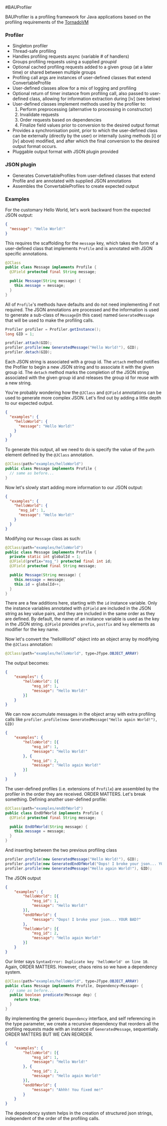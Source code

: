 #BAUProfiler

BAUProfiler is a profiling framework for Java applications based on the profiling requirements of the [TornadoVM](https://github.com/beehive-lab/TornadoVM)

### Profiler
- Singleton profiler
- Thread-safe profiling
- Handles profiling requests async (variable # of handlers)
- Groups profiling requests using a supplied _groupid_
- Optional cached profiling requests added to a given group (at a later time) or shared between multiple groups
- Profiling call args are instances of user-defined classes that extend ConvertableProfile
- User-defined classes allow for a mix of logging and profiling
- Optional return of timer instance from profiling call, also passed to user-defined class, allowing for information extraction during [iv] (see below)
- User-defined classes implement methods used by the profiler to:
   1. Perform preprocessing (alternative to processing in constructor)
   2. Invalidate requests
   3. Order requests based on dependencies
   4. Finalize field values prior to conversion to the desired output format
- Provides a synchronisation point, prior to which the user-defined class can be externally (directly by the user) or internally (using methods [i] or [iv] above) modified, and after which the final conversion to the desired output format occurs. 
- Pluggable output format with JSON plugin provided

### JSON plugin
- Generates ConvertableProfiles from user-defined classes that extend Profile and are annotated with supplied JSON annotations
- Assembles the ConvertableProfiles to create expected output

### Examples
For the customary Hello World, let's work backward from the expected JSON output:
```json
{
  "message": "Hello World!"
}
```
This requires the scaffolding for the `message` key, which takes the form of a user-defined class that implements `Profile` and is annotated with JSON specific annotations.
```java
@JClass
public class Message implements Profile {
  @JField protected final String message;

  public Message(String message) {
    this.message = message;
  }
}
```
All of `Profile`'s methods have defaults and do not need implementing if not required. The JSON annotations are processed and the information is used to generate a sub-class of `Message`(in this case) named `GeneratedMessage` that will be used to make the profiling calls.
```java
Profiler profiler = Profiler.getInstance();
long GID = 1;

profiler.attach(GID);
profiler.profile(new GeneratedMessage("Hello World!"), GID);
profiler.detach(GID);
```
Each JSON string is associated with a group id. The `attach` method notifies the Profiler to begin a new JSON string and to associate it with the given group id. The `detach` method marks the completion of the JSON string associated with the given group id and releases the group id for reuse with a new string.

You're probably wondering how the `@JClass` and `@JField` annotations can be used to generate more complex JSON. Let's find out by adding a little depth to our expected output.
```json
{
  "examples": {
    "helloWorld": {
      "message": "Hello World!"
    }
  }
}
```
To generate this output, all we need to do is specify the value of the `path` element defined by the `@JClass` annotation.
```java
@JClass(path="examples/helloWorld")
public class Message implements Profile {
  // same as before...
}
```

Now let's slowly start adding more information to our JSON output:
```json
{
  "examples": {
    "helloWorld": {
      "msg_id": 1,
      "message": "Hello World!"
    }
  }
}
```
Modifying our `Message` class as such:
```java
@JClass(path="examples/helloWorld")
public class Message implements Profile {
  private static int globalId = 1;
  @JField(prefix="msg_") protected final int id;
  @JField protected final String message;

  public Message(String message) {
    this.message = message;
    this.id = globalId++;
  }
}
```
There are a few additions here, starting with the `id` instance variable. Only the instance variables annotated with `@JField` are included in the JSON string as key value pairs, and they are included in the same order as they are defined. By default, the name of an instance variable is used as the key in the JSON string. `@JField` provides `prefix`, `postfix` and `key` elements as modifier for the key name.

Now let's convert the "helloWorld" object into an object array by modifying the `@JClass` annotation:
```java
@JClass(path="examples/helloWorld", type=JType.OBJECT_ARRAY)
```
The output becomes:
```json
{
	"examples": {
		"helloWorld": [{
			"msg_id": 1,
			"message": "Hello World!"
		}]
	}
}
```
We can now accumulate messages in the object array with extra profiling calls like
```profiler.profile(new GeneratedMessage("Hello again World!"), GID)```
```json
{
	"examples": {
		"helloWorld": [{
			"msg_id": 1,
			"message": "Hello World!"
		}, {
			"msg_id": 2,
			"message": "Hello again World!"
		}]
	}
}
```

The user-defined profiles (i.e. extensions of `Profile`) are assembled by the profiler in the order they are received. ORDER MATTERS.
Let's break something. Defining another user-defined profile:
```java
@JClass(path="examples/endOfWorld")
public class EndOfWorld implements Profile {
  @JField protected final String message;

  public EndOfWorld(String message) {
    this.message = message;
  }
}
```
And inserting between the two previous profiling class
```java
profiler.profile(new GeneratedMessage("Hello World!"), GID);
profiler.profile(new GeneratedEndOfWorld("Oops! I broke your json... YOUR BAD?"), GID);
profiler.profile(new GeneratedMessage("Hello again World!"), GID);
```
The JSON output
```json
{
	"examples": {
		"helloWorld": [{
			"msg_id": 1,
			"message": "Hello World!"
		}],
		"endOfWorld": {
			"message": "Oops! I broke your json... YOUR BAD?"
		},
		"helloWorld": [{
			"msg_id": 2,
			"message": "Hello again World!"
		}]
	}
}
```
Our linter says ```SyntaxError: Duplicate key 'helloWorld' on line 10```. Again, ORDER MATTERS. However, chaos reins so we have a dependency system.
```java
@JClass(path="examples/helloWorld", type=JType.OBJECT_ARRAY)
public class Message implements Profile, Dependency<Message> {
  // same as before...
  public boolean predicate(Message dep) {
  	return true;
  }
}
```
By implementing the generic `Dependency` interface, and self referencing in the type parameter, we create a recursive dependency that reorders all the profiling requests made with an instance of `GeneratedMessage`, sequentially. ORDER MATTERS BUT WE CAN REORDER.
```json
{
	"examples": {
		"helloWorld": [{
			"msg_id": 1,
			"message": "Hello World!"
		}, {
			"msg_id": 2,
			"message": "Hello again World!"
		}],
		"endOfWorld": {
			"message": "Ahhh! You fixed me!"
		}
	}
}
```
The dependency system helps in the creation of structured json strings, independent of the order of the profiling calls.
